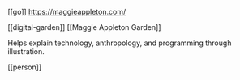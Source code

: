 [[go]] https://maggieappleton.com/

[[digital-garden]] [[Maggie Appleton Garden]]

Helps explain technology, anthropology, and programming through illustration.

[[person]]